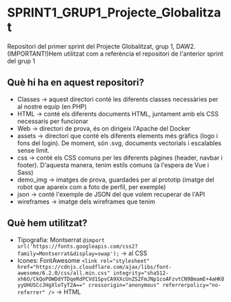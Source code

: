# SPRINT1_GRUP1_Projecte_Globalitzat
Repositori del primer sprint del Projecte Globalitzat, grup 1, DAW2.
(IMPORTANT!)Hem utilitzat com a referència el repositori de l'anterior sprint del grup 1

## Què hi ha en aquest repositori?
- Classes -> aquest directori conté les diferents classes necessàries per al nostre equip (en PHP)
- HTML -> conté els diferents documents HTML, juntament amb els CSS necessaris per funcionar
- Web -> directori de prova, és on dirigeix l'Apache del Docker
- assets -> directori que conté els diferents elements més gràfics (logo i fons del login). De moment, són .svg, documents vectorials i escalables sense límit.
- css -> conté els CSS comuns per les diferents pàgines (header, navbar i footer). D'aquesta manera, tenim estils comuns (a l'espera de Vue i Sass)
- demo_img -> imatges de prova, guardades per al prototip (imatge del robot que apareix com a foto de perfil, per exemple)
- json -> conté l'exemple de JSON del que volem recuperar de l'API
- wireframes -> imatge dels wireframes que tenim

## Què hem utilitzat?
- Tipografia: Montserrat
`@import url('https://fonts.googleapis.com/css2?family=Montserrat&display=swap');` -> al CSS
- Icones: FontAwesome 
`<link rel="stylesheet" href="https://cdnjs.cloudflare.com/ajax/libs/font-awesome/6.2.0/css/all.min.css" integrity="sha512-xh6O/CkQoPOWDdYTDqeRdPCVd1SpvCA9XXcUnZS2FmJNp1coAFzvtCN9BmamE+4aHK8yyUHUSCcJHgXloTyT2A==" crossorigin="anonymous" referrerpolicy="no-referrer" />` -> HTML


